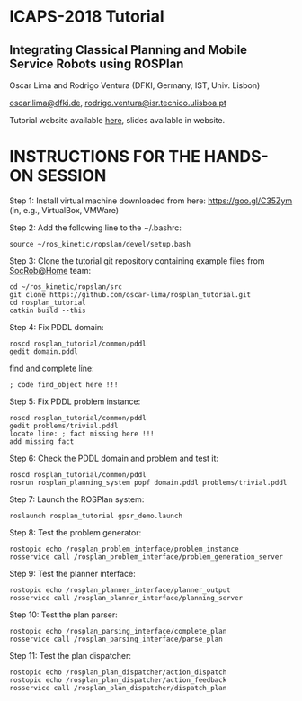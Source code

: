 # ICAPS-2018 Tutorial
Integrating Classical Planning and Mobile Service Robots using ROSPlan
----------------------------------------------------------------------
Oscar Lima and Rodrigo Ventura (DFKI, Germany, IST, Univ. Lisbon)

oscar.lima@dfki.de, rodrigo.ventura@isr.tecnico.ulisboa.pt

Tutorial website available [here](https://irsgroup.isr.tecnico.ulisboa.pt/tutorial-on-integrating-classical-planning-and-mobile-service-robots-using-rosplan/), slides available in website.

# INSTRUCTIONS FOR THE HANDS-ON SESSION

Step 1: Install virtual machine downloaded from here: https://goo.gl/C35Zym (in, e.g., VirtualBox, VMWare)

Step 2: Add the following line to the ~/.bashrc:

    source ~/ros_kinetic/ropslan/devel/setup.bash

Step 3: Clone the tutorial git repository containing example files from [SocRob@Home](https://irsgroup.isr.tecnico.ulisboa.pt/socrob/) team:

    cd ~/ros_kinetic/ropslan/src
    git clone https://github.com/oscar-lima/rosplan_tutorial.git
    cd rosplan_tutorial
    catkin build --this

Step 4: Fix PDDL domain:

    roscd rosplan_tutorial/common/pddl
    gedit domain.pddl

find and complete line:

    ; code find_object here !!!

Step 5: Fix PDDL problem instance:

    roscd rosplan_tutorial/common/pddl
    gedit problems/trivial.pddl
    locate line: ; fact missing here !!!
    add missing fact
  
Step 6: Check the PDDL domain and problem and test it:

    roscd rosplan_tutorial/common/pddl
    rosrun rosplan_planning_system popf domain.pddl problems/trivial.pddl

Step 7: Launch the ROSPlan system:

    roslaunch rosplan_tutorial gpsr_demo.launch

Step 8: Test the problem generator:

    rostopic echo /rosplan_problem_interface/problem_instance
    rosservice call /rosplan_problem_interface/problem_generation_server

Step 9: Test the planner interface:

    rostopic echo /rosplan_planner_interface/planner_output
    rosservice call /rosplan_planner_interface/planning_server

Step 10: Test the plan parser:

    rostopic echo /rosplan_parsing_interface/complete_plan
    rosservice call /rosplan_parsing_interface/parse_plan

Step 11: Test the plan dispatcher:

    rostopic echo /rosplan_plan_dispatcher/action_dispatch
    rostopic echo /rosplan_plan_dispatcher/action_feedback
    rosservice call /rosplan_plan_dispatcher/dispatch_plan
